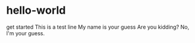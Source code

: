 # hello-world
get started
This is a test line
My name is your guess
Are you kidding?
No, I'm your guess.
